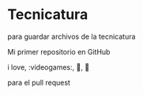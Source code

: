 # Tecnicatura
para guardar archivos de la tecnicatura

Mi primer repositorio en GitHub

i love, :videogames:, :pizza:, :book:

para el pull request